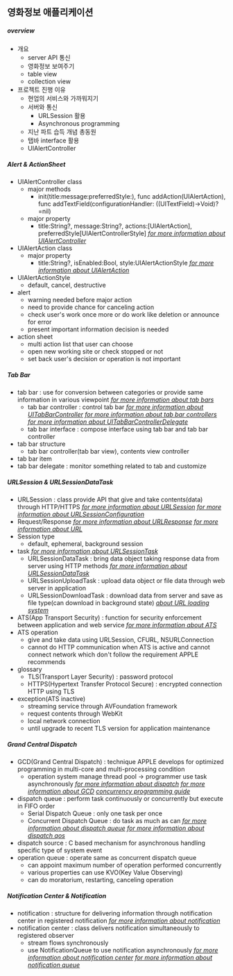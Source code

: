 ## 영화정보 애플리케이션

##### overview
- 개요
  * server API 통신
  * 영화정보 보여주기
  * table view
  * collection view
- 프로젝트 진행 이유
  * 현업의 서비스와 가까워지기
  * 서버와 통신
    + URLSession 활용
    + Asynchronous programming
  * 지난 파트 습득 개념 총동원
  * 탭바 interface 활용
  * UIAlertController

##### Alert & ActionSheet
- UIAlertController class
  * major methods
    + init(title:message:preferredStyle:), func addAction(UIAlertAction), func addTextField(configurationHandler: ((UITextField)->Void)?=nil)
  * major property
    + title:String?, message:String?, actions:[UIAlertAction], preferredStyle[UIAlertControllerStyle]
    *[for more information about UIAlertController](https://developer.apple.com/documentation/uikit/uialertcontroller)*
- UIAlertAction class
  * major property
    + title:String?, isEnabled:Bool, style:UIAlertActionStyle
    *[for more information about UIAlertAction](https://developer.apple.com/documentation/uikit/uialertaction)*
- UIAlertActionStyle
  * default, cancel, destructive
- alert
  * warning needed before major action
  * need to provide chance for canceling action
  * check user's work once more or do work like deletion or announce for error
  * present important information decision is needed
- action sheet
  * multi action list that user can choose
  * open new working site or check stopped or not
  * set back user's decision or operation is not important

##### Tab Bar
- tab bar : use for conversion between categories or provide same information in various viewpoint
*[for more information about tab bars](https://developer.apple.com/ios/human-interface-guidelines/bars/tab-bars/)*
  * tab bar controller : control tab bar
  *[for more information about UITabBarController](https://developer.apple.com/documentation/uikit/uitabbarcontroller)*
  *[for more information about tab bar controllers](https://developer.apple.com/library/content/documentation/WindowsViews/Conceptual/ViewControllerCatalog/Chapters/TabBarControllers.html)*
  *[for more information about UITabBarControllerDelegate](https://developer.apple.com/documentation/uikit/uitabbarcontrollerdelegate)*
  * tab bar interface : compose interface using tab bar and tab bar controller
- tab bar structure
  * tab bar controller(tab bar view), contents view controller
- tab bar item
- tab bar delegate : monitor something related to tab and customize

##### URLSession & URLSessionDataTask
- URLSession : class provide API that give and take contents(data) through HTTP/HTTPS
*[for more information about URLSession](https://developer.apple.com/documentation/foundation/urlsession)*
*[for more information about URLSessionConfiguration](https://developer.apple.com/documentation/foundation/urlsessionconfiguration)*
- Request/Response
*[for more information about URLResponse](https://developer.apple.com/documentation/foundation/urlresponse)*
*[for more information about URL](https://developer.apple.com/documentation/foundation/url)*
- Session type
  * default, ephemeral, background session
- task
*[for more information about URLSessionTask](https://developer.apple.com/documentation/foundation/urlsessiontask)*
  * URLSessionDataTask : bring data object taking response data from server using HTTP methods
  *[for more information about URLSessionDataTask](https://developer.apple.com/documentation/foundation/urlsessiondatatask)*
  * URLSessionUploadTask : upload data object or file data through web server in application
  * URLSessionDownloadTask : download data from server and save as file type(can download in background state)
  *[about URL loading system](https://developer.apple.com/library/content/documentation/Cocoa/Conceptual/URLLoadingSystem/URLLoadingSystem.html)*
- ATS(App Transport Security) : function for security enforcement between application and web service
*[for more information about ATS](https://developer.apple.com/library/content/releasenotes/General/WhatsNewIniOS/Articles/iOS9.html)*
- ATS operation
  * give and take data using URLSession, CFURL, NSURLConnection
  * cannot do HTTP communication when ATS is active and cannot connect network which don't follow the requirement APPLE recommends
- glossary
  * TLS(Transport Layer Security) : password protocol
  * HTTPS(Hypertext Transfer Protocol Secure) : encrypted connection HTTP using TLS
- exception(ATS inactive)
  * streaming service through AVFoundation framework
  * request contents through WebKit
  * local network connection
  * until upgrade to recent TLS version for application maintenance

##### Grand Central Dispatch
- GCD(Grand Central Dispatch) : technique APPLE develops for optimized programming in multi-core and multi-processing condition
  * operation system manage thread pool -> programmer use task asynchronously
  *[for more information about dispatch](https://developer.apple.com/documentation/dispatch)*
  *[for more information about GCD](https://en.wikipedia.org/wiki/Grand_Central_Dispatch)*
  *[concurrency programming guide](https://developer.apple.com/library/content/documentation/General/Conceptual/ConcurrencyProgrammingGuide/Introduction/Introduction.html)*
- dispatch queue : perform task continuously or concurrently but execute in FIFO order
  * Serial Dispatch Queue : only one task per once
  * Concurrent Dispatch Queue : do task as much as can
  *[for more information about dispatch queue](https://developer.apple.com/documentation/dispatch/dispatchqueue)*
  *[for more information about dispatch qos](https://developer.apple.com/documentation/dispatch/dispatchqos)*
- dispatch source : C based mechanism for asynchronous handling specific type of system event
- operation queue : operate same as concurrent dispatch queue
  * can appoint maximum number of operation performed concurrently
  * various properties can use KVO(Key Value Observing)
  * can do moratorium, restarting, canceling operation

##### Notification Center & Notification
- notification : structure for delivering information through notification center in registered notification
*[for more information about notification](https://developer.apple.com/documentation/foundation/notification)*
- notification center : class delivers notification simultaneously to registered observer
  * stream flows synchronously
  * use NotificationQueue to use notification asynchronously
  *[for more information about notification center](https://developer.apple.com/documentation/foundation/notificationcenter)*
  *[for more information about notification queue](https://developer.apple.com/documentation/foundation/notificationqueue)*
